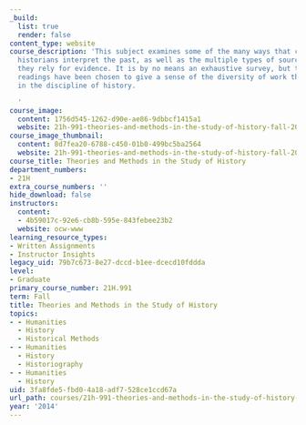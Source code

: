 ```yaml
---
_build:
  list: true
  render: false
content_type: website
course_description: 'This subject examines some of the many ways that contemporary
  historians interpret the past, as well as the multiple types of sources on which
  they rely for evidence. It is by no means an exhaustive survey, but the topics and
  readings have been chosen to give a sense of the diversity of work that is encompassed
  in the discipline of history.

  '
course_image:
  content: 1756d545-1262-d90e-ae86-9dbbcf1415a1
  website: 21h-991-theories-and-methods-in-the-study-of-history-fall-2014
course_image_thumbnail:
  content: 8d7fea20-6788-c450-01b0-499bc5ba2564
  website: 21h-991-theories-and-methods-in-the-study-of-history-fall-2014
course_title: Theories and Methods in the Study of History
department_numbers:
- 21H
extra_course_numbers: ''
hide_download: false
instructors:
  content:
  - 4b59017c-92e6-cb8b-595e-843febee23b2
  website: ocw-www
learning_resource_types:
- Written Assignments
- Instructor Insights
legacy_uid: 79b7c673-8e27-dccd-b1ee-dcecd10fddda
level:
- Graduate
primary_course_number: 21H.991
term: Fall
title: Theories and Methods in the Study of History
topics:
- - Humanities
  - History
  - Historical Methods
- - Humanities
  - History
  - Historiography
- - Humanities
  - History
uid: 3fa8fde5-fbd0-4a18-adf7-528ce1ccd67a
url_path: courses/21h-991-theories-and-methods-in-the-study-of-history-fall-2014
year: '2014'
---
```

